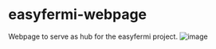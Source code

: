 # easyfermi-webpage
Webpage to serve as hub for the easyfermi project.
![image](https://github.com/clodoN1109/easyfermi-webpage/assets/104923248/aef11046-3fb7-4817-86c4-b24dc5e527e1)
